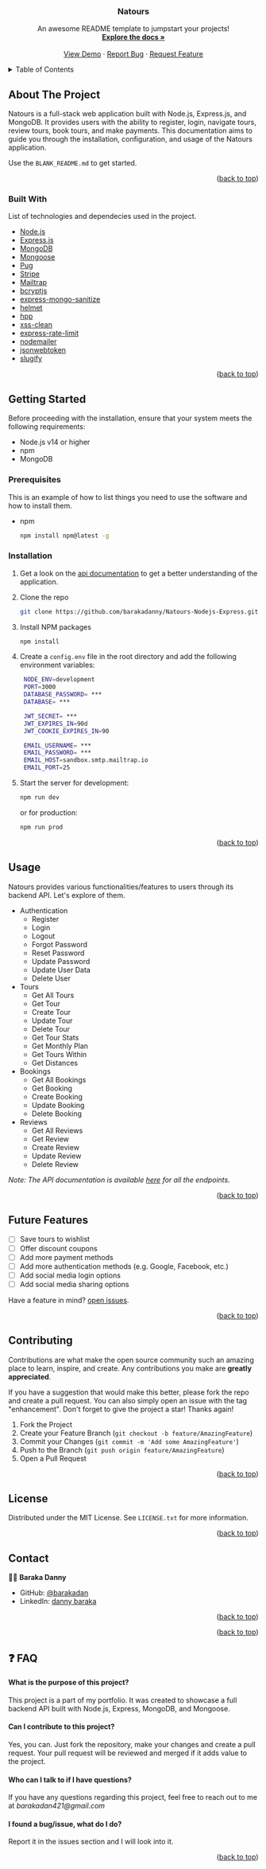 <a name="readme-top"></a>


<!-- PROJECT LOGO -->
<br />
<div align="center">

  <h3 align="center">Natours</h3>

  <p align="center">
    An awesome README template to jumpstart your projects!
    <br />
    <a href="https://github.com/othneildrew/Best-README-Template"><strong>Explore the docs »</strong></a>
    <br />
    <br />
    <a href="https://github.com/othneildrew/Best-README-Template">View Demo</a>
    ·
    <a href="https://github.com/othneildrew/Best-README-Template/issues">Report Bug</a>
    ·
    <a href="https://github.com/othneildrew/Best-README-Template/issues">Request Feature</a>
  </p>
</div>



<!-- TABLE OF CONTENTS -->
<details>
  <summary>Table of Contents</summary>
  <ol>
    <li>
      <a href="#about-the-project">About The Project</a>
      <ul>
        <li><a href="#built-with">Built With</a></li>
      </ul>
    </li>
    <li>
      <a href="#getting-started">Getting Started</a>
      <ul>
        <li><a href="#prerequisites">Prerequisites</a></li>
        <li><a href="#installation">Installation</a></li>
      </ul>
    </li>
    <li><a href="#usage">Usage</a></li>
    <li><a href="#roadmap">Roadmap</a></li>
    <li><a href="#contributing">Contributing</a></li>
    <li><a href="#license">License</a></li>
    <li><a href="#contact">Contact</a></li>
    <li><a href="#faq">Faq</a></li>
  </ol>
</details>



<!-- ABOUT THE PROJECT -->
## About The Project

Natours is a full-stack web application built with Node.js, Express.js, and MongoDB. It provides users with the ability to register, login, navigate tours, review tours, book tours, and make payments. This documentation aims to guide you through the installation, configuration, and usage of the Natours application.

Use the `BLANK_README.md` to get started.

<p align="right">(<a href="#readme-top">back to top</a>)</p>



### Built With

List of technologies and dependecies used in the project.

<!-- make them links directed to official website -->
* [Node.js](https://nodejs.org/en/)
* [Express.js](https://expressjs.com/)
* [MongoDB](https://www.mongodb.com/)
* [Mongoose](https://mongoosejs.com/)
* [Pug](https://pugjs.org/api/getting-started.html)
* [Stripe](https://stripe.com/)
* [Mailtrap](https://mailtrap.io/)
* [bcryptjs](https://www.npmjs.com/package/bcryptjs)
* [express-mongo-sanitize](https://www.npmjs.com/package/express-mongo-sanitize)
* [helmet](https://www.npmjs.com/package/helmet)
* [hpp](https://www.npmjs.com/package/hpp)
* [xss-clean](https://www.npmjs.com/package/xss-clean)
* [express-rate-limit](https://www.npmjs.com/package/express-rate-limit)
* [nodemailer](https://nodemailer.com/about/)
* [jsonwebtoken](https://www.npmjs.com/package/jsonwebtoken)
* [slugify](https://www.npmjs.com/package/slugify)

<p align="right">(<a href="#readme-top">back to top</a>)</p>



<!-- GETTING STARTED -->
## Getting Started

Before proceeding with the installation, ensure that your system meets the following requirements:

* Node.js v14 or higher
* npm
* MongoDB

### Prerequisites

This is an example of how to list things you need to use the software and how to install them.
* npm
  ```sh
  npm install npm@latest -g
  ```

### Installation

1. Get a look on the [api documentation](###) to get a better understanding of the application.

2. Clone the repo
   ```sh
   git clone https://github.com/barakadanny/Natours-Nodejs-Express.git
   ```
3. Install NPM packages
   ```sh
   npm install
   ```
5. Create a `config.env` file in the root directory and add the following environment variables:
   ```sh
    NODE_ENV=development
    PORT=3000
    DATABASE_PASSWORD= ***
    DATABASE= ***

    JWT_SECRET= ***
    JWT_EXPIRES_IN=90d
    JWT_COOKIE_EXPIRES_IN=90

    EMAIL_USERNAME= ***
    EMAIL_PASSWORD= ***
    EMAIL_HOST=sandbox.smtp.mailtrap.io
    EMAIL_PORT=25
   ```

5. Start the server
    for development:
   ```sh
   npm run dev
   ```
   or 
    for production:
    ```sh
    npm run prod
    ```

<p align="right">(<a href="#readme-top">back to top</a>)</p>



<!-- USAGE EXAMPLES -->
## Usage

Natours provides various functionalities/features to users through its backend API. Let's explore of them.

- Authentication
    - Register
    - Login
    - Logout
    - Forgot Password
    - Reset Password
    - Update Password
    - Update User Data
    - Delete User
- Tours
    - Get All Tours
    - Get Tour
    - Create Tour
    - Update Tour
    - Delete Tour
    - Get Tour Stats
    - Get Monthly Plan
    - Get Tours Within
    - Get Distances
- Bookings
    - Get All Bookings
    - Get Booking
    - Create Booking
    - Update Booking
    - Delete Booking
- Reviews
    - Get All Reviews
    - Get Review
    - Create Review
    - Update Review
    - Delete Review

_Note: The API documentation is available [here](###) for all the endpoints._

<p align="right">(<a href="#readme-top">back to top</a>)</p>



<!-- ROADMAP -->
## Future Features

- [ ] Save tours to wishlist
- [ ] Offer discount coupons
- [ ] Add more payment methods
- [ ] Add more authentication methods (e.g. Google, Facebook, etc.)
- [ ] Add social media login options
- [ ] Add social media sharing options

Have a feature in mind? [open issues](https://github.com/barakadanny/Natours-Nodejs-Express/issues).

<p align="right">(<a href="#readme-top">back to top</a>)</p>



<!-- CONTRIBUTING -->
## Contributing

Contributions are what make the open source community such an amazing place to learn, inspire, and create. Any contributions you make are **greatly appreciated**.

If you have a suggestion that would make this better, please fork the repo and create a pull request. You can also simply open an issue with the tag "enhancement".
Don't forget to give the project a star! Thanks again!

1. Fork the Project
2. Create your Feature Branch (`git checkout -b feature/AmazingFeature`)
3. Commit your Changes (`git commit -m 'Add some AmazingFeature'`)
4. Push to the Branch (`git push origin feature/AmazingFeature`)
5. Open a Pull Request

<p align="right">(<a href="#readme-top">back to top</a>)</p>



<!-- LICENSE -->
## License

Distributed under the MIT License. See `LICENSE.txt` for more information.

<p align="right">(<a href="#readme-top">back to top</a>)</p>



<!-- CONTACT -->
## Contact

👨‍💻 **Baraka Danny**

- GitHub: [@barakadan](https://github.com/barakadanny)
- LinkedIn: [danny baraka](https://www.linkedin.com/in/danny-baraka-589156169/)

<p align="right">(<a href="#readme-top">back to top</a>)</p>


<p align="right">(<a href="#readme-top">back to top</a>)</p>

## ❓ FAQ  <a name="faq"></a>

#### What is the purpose of this project?

This project is a part of my portfolio. It was created to showcase a full backend API built with Node.js, Express, MongoDB, and Mongoose.

#### Can I contribute to this project?

Yes, you can. Just fork the repository, make your changes and create a pull request. Your pull request will be reviewed and merged if it adds value to the project.

#### Who can I talk to if I have questions?

If you have any questions regarding this project, feel free to reach out to me at _barakadan421@gmail.com_

#### I found a bug/issue, what do I do?

Report it in the issues section and I will look into it.

<p align="right">(<a href="#readme-top">back to top</a>)</p>
